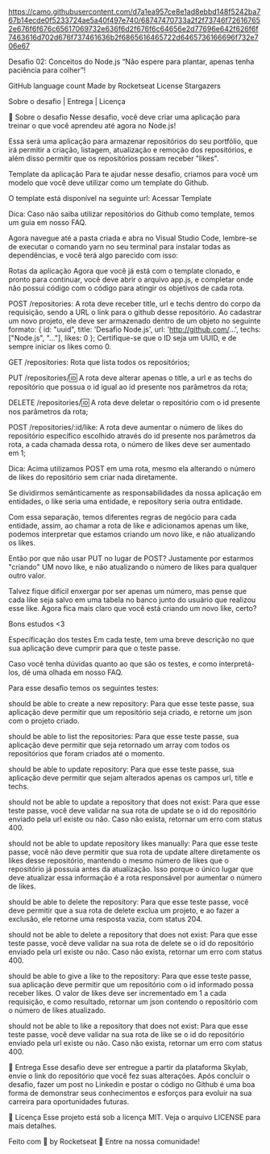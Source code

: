 https://camo.githubusercontent.com/d7a1ea957ce8e1ad8ebbd148f5242ba767b14ecde0f5233724ae5a40f497e740/68747470733a2f2f73746f726167652e676f6f676c65617069732e636f6d2f676f6c64656e2d77696e642f626f6f7463616d702d676f737461636b2f6865616465722d6465736166696f732e706e67

Desafio 02: Conceitos do Node.js
“Não espere para plantar, apenas tenha paciência para colher”!

GitHub language count Made by Rocketseat License Stargazers

Sobre o desafio   |    Entrega   |    Licença

🚀 Sobre o desafio
Nesse desafio, você deve criar uma aplicação para treinar o que você aprendeu até agora no Node.js!

Essa será uma aplicação para armazenar repositórios do seu portfólio, que irá permitir a criação, listagem, atualização e remoção dos repositórios, e além disso permitir que os repositórios possam receber "likes".

Template da aplicação
Para te ajudar nesse desafio, criamos para você um modelo que você deve utilizar como um template do Github.

O template está disponível na seguinte url: Acessar Template

Dica: Caso não saiba utilizar repositórios do Github como template, temos um guia em nosso FAQ.

Agora navegue até a pasta criada e abra no Visual Studio Code, lembre-se de executar o comando yarn no seu terminal para instalar todas as dependências, e você terá algo parecido com isso:



Rotas da aplicação
Agora que você já está com o template clonado, e pronto para continuar, você deve abrir o arquivo app.js, e completar onde não possui código com o código para atingir os objetivos de cada rota.

POST /repositories: A rota deve receber title, url e techs dentro do corpo da requisição, sendo a URL o link para o github desse repositório. Ao cadastrar um novo projeto, ele deve ser armazenado dentro de um objeto no seguinte formato: { id: "uuid", title: 'Desafio Node.js', url: 'http://github.com/...', techs: ["Node.js", "..."], likes: 0 }; Certifique-se que o ID seja um UUID, e de sempre iniciar os likes como 0.

GET /repositories: Rota que lista todos os repositórios;

PUT /repositories/:id: A rota deve alterar apenas o title, a url e as techs do repositório que possua o id igual ao id presente nos parâmetros da rota;

DELETE /repositories/:id: A rota deve deletar o repositório com o id presente nos parâmetros da rota;

POST /repositories/:id/like: A rota deve aumentar o número de likes do repositório específico escolhido através do id presente nos parâmetros da rota, a cada chamada dessa rota, o número de likes deve ser aumentado em 1;

Dica: Acima utilizamos POST em uma rota, mesmo ela alterando o número de likes do repositório sem criar nada diretamente.

Se dividirmos semânticamente as responsabilidades da nossa aplicação em entidades, o like seria uma entidade, e repository seria outra entidade.

Com essa separação, temos diferentes regras de negócio para cada entidade, assim, ao chamar a rota de like e adicionamos apenas um like, podemos interpretar que estamos criando um novo like, e não atualizando os likes.

Então por que não usar PUT no lugar de POST? Justamente por estarmos "criando" UM novo like, e não atualizando o número de likes para qualquer outro valor.

Talvez fique difícil enxergar por ser apenas um número, mas pense que cada like seja salvo em uma tabela no banco junto do usuário que realizou esse like. Agora fica mais claro que você está criando um novo like, certo?

Bons estudos <3

Específicação dos testes
Em cada teste, tem uma breve descrição no que sua aplicação deve cumprir para que o teste passe.

Caso você tenha dúvidas quanto ao que são os testes, e como interpretá-los, dé uma olhada em nosso FAQ.

Para esse desafio temos os seguintes testes:

should be able to create a new repository: Para que esse teste passe, sua aplicação deve permitir que um repositório seja criado, e retorne um json com o projeto criado.

should be able to list the repositories: Para que esse teste passe, sua aplicação deve permitir que seja retornado um array com todos os repositórios que foram criados até o momento.

should be able to update repository: Para que esse teste passe, sua aplicação deve permitir que sejam alterados apenas os campos url, title e techs.

should not be able to update a repository that does not exist: Para que esse teste passe, você deve validar na sua rota de update se o id do repositório enviado pela url existe ou não. Caso não exista, retornar um erro com status 400.

should not be able to update repository likes manually: Para que esse teste passe, você não deve permitir que sua rota de update altere diretamente os likes desse repositório, mantendo o mesmo número de likes que o repositório já possuia antes da atualização. Isso porque o único lugar que deve atualizar essa informação é a rota responsável por aumentar o número de likes.

should be able to delete the repository: Para que esse teste passe, você deve permitir que a sua rota de delete exclua um projeto, e ao fazer a exclusão, ele retorne uma resposta vazia, com status 204.

should not be able to delete a repository that does not exist: Para que esse teste passe, você deve validar na sua rota de delete se o id do repositório enviado pela url existe ou não. Caso não exista, retornar um erro com status 400.

should be able to give a like to the repository: Para que esse teste passe, sua aplicação deve permitir que um repositório com o id informado possa receber likes. O valor de likes deve ser incrementado em 1 a cada requisição, e como resultado, retornar um json contendo o repositório com o número de likes atualizado.

should not be able to like a repository that does not exist: Para que esse teste passe, você deve validar na sua rota de like se o id do repositório enviado pela url existe ou não. Caso não exista, retornar um erro com status 400.

📆 Entrega
Esse desafio deve ser entregue a partir da plataforma Skylab, envie o link do repositório que você fez suas alterações. Após concluir o desafio, fazer um post no Linkedin e postar o código no Github é uma boa forma de demonstrar seus conhecimentos e esforços para evoluir na sua carreira para oportunidades futuras.

📝 Licença
Esse projeto está sob a licença MIT. Veja o arquivo LICENSE para mais detalhes.

Feito com 💜 by Rocketseat 👋 Entre na nossa comunidade!
